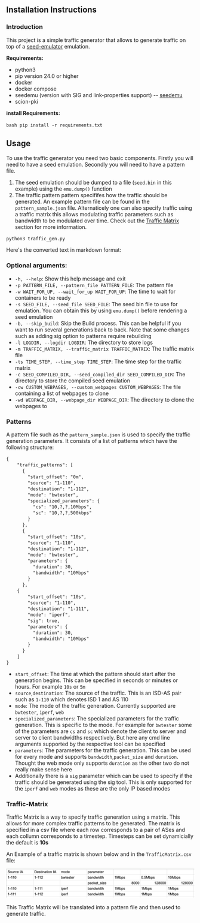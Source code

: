 ## Installation Instructions

### Introduction

This project is a simple traffic generator that allows to generate traffic on top of a [seed-emulator](https://github.com/seed-labs/seed-emulator) emulation.

**Requirements:**
- python3 
- pip version 24.0 or higher
- docker
- docker compose
- seedemu (version with SIG and link-properties support) -- [seedemu](https://github.com/Bruol/seed-emulator)
- scion-pki

**install Requirements:**

``bash
pip install -r requirements.txt
``
## Usage

To use the traffic generator you need two basic components. Firstly you will need to have a seed emulation. Secondly you will need to have a pattern file.

1. The seed emulation should be dumped to a file (`seed.bin` in this example) using the `emu.dump()` function
2. The traffic pattern pattern specififes how the traffic should be generated. An example pattern file can be found in the `pattern_sample.json` file. Alternaticely one can also specify traffic using a traffic matrix this allows modulating traffic parameters such as bandwidth to be modulated over time. Check out the [Traffic Matrix](#Traffic-Matrix) section for more information.

```bash
python3 traffic_gen.py 
```

Here's the converted text in markdown format:

### Optional arguments:

* `-h, --help`: Show this help message and exit
* `-p PATTERN_FILE, --pattern_file PATTERN_FILE`: The pattern file
* `-w WAIT_FOR_UP, --wait_for_up WAIT_FOR_UP`: The time to wait for containers to be ready
* `-s SEED_FILE, --seed_file SEED_FILE`: 
    The seed bin file to use for emulation. You can obtain this by using
    `emu.dump()` before rendering a seed emulation
* `-b, --skip_build`: Skip the Build process. This can be helpful if you want to run several
    generations back to back. Note that some changes such as adding sig option to
    patterns require rebuilding
* `-l LOGDIR, --logdir LOGDIR`: The directory to store logs
* `-m TRAFFIC_MATRIX, --traffic_matrix TRAFFIC_MATRIX`: The traffic matrix file
* `-ts TIME_STEP, --time_step TIME_STEP`: The time step for the traffic matrix
* `-c SEED_COMPILED_DIR, --seed_compiled_dir SEED_COMPILED_DIR`: The directory to store the compiled seed emulation
* `-cw CUSTOM_WEBPAGES, --custom_webpages CUSTOM_WEBPAGES`: The file containing a list of webpages to clone
* `-wd WEBPAGE_DIR, --webpage_dir WEBPAGE_DIR`: The directory to clone the webpages to


### Patterns

A pattern file such as the `pattern_sample.json` is used to specify the traffic generation parameters. It consists of a list of patterns which have the following structure:
    
```
{
    "traffic_patterns": [
      {
        "start_offset": "0m",
        "source": "1-110",
        "destination": "1-112",
        "mode": "bwtester",
        "specialized_parameters": {
          "cs": "10,?,?,10Mbps",
          "sc": "10,?,?,500kbps"
        }
      },    
      {
        "start_offset": "10s",
        "source": "1-110",
        "destination": "1-112",
        "mode": "bwtester",
        "parameters": {
          "duration": 30,
          "bandwidth": "10Mbps"
        }
      },
    {
        "start_offset": "10s",
        "source": "1-110",
        "destination": "1-111",
        "mode": "iperf",
        "sig": true,
        "parameters": {
          "duration": 30,
          "bandwidth": "10Mbps"
        }
      }
    ]
}
```

- `start_offset`: The time at which the pattern should start after the generation begins. This can be specified in seconds or minutes or hours. For example `10s` or `5m`
- `source`,`destination`: The source of the traffic. This is an ISD-AS pair such as `1-110` which denotes ISD 1 and AS 110
- `mode`: The mode of the traffic generation. Currently supported are `bwtester`, `iperf`, `web`
- `specialized_parameters`: The specialized parameters for the traffic generation. This is specific to the mode. For example for `bwtester` some of the parameters are `cs` and `sc` which denote the client to server and server to client bandwidths respectively. But here any cmd line arguments supported by the respective tool can be specified
- `parameters`: The parameters for the traffic generation. This can be used for every mode and supports `bandwidth`,`packet_size` and `duration`. Thought the web mode only supports `duration` as the other two do not really make sense here
- Additionally there is a `sig` parameter which can be used to specify if the traffic should be generated using the sig tool. This is only supported for the `iperf` and `web` modes as these are the only IP based modes


### Traffic-Matrix

Traffic Matrix is a way to specify traffic generation using a matrix. This allows for more complex traffic patterns to be generated. The matrix is specified in a csv file where each row corresponds to a pair of ASes and each collumn corresponds to a timestep. Timesteps can be set dynamicially the default is **10s**

An Example of a traffic matrix is shown below and in the `TrafficMatrix.csv` file:


![Traffic Matrix](res/image.png)

This Traffic Matrix will be translated into a pattern file and then used to generate traffic.